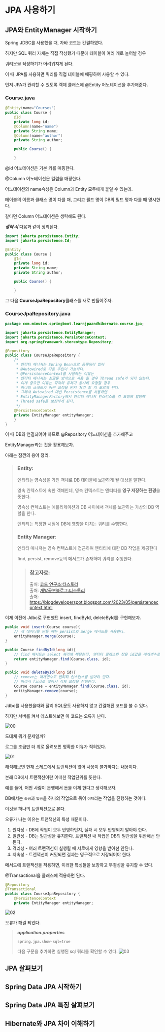 # JPA 사용하기

## JPA와 EntityManager 시작하기
Spring JDBC를 사용했을 때, 자바 코드는 간결하였다.

하지만 SQL 쿼리 자체는 직접 작성했기 때문에 테이블이 여러 개로 늘어날 경우

쿼리문을 작성하기가 어려워지게 된다.

이 때 JPA를 사용하면 쿼리를 직접 테이블에 매핑하여 사용할 수 있다.

먼저 JPA가 관리할 수 있도록 객체 클래스에 @Entity 어노테이션을 추가해준다.

### Course.java
```java
@Entity(name="Courses")
public class Course {
    @Id
    private long id;
    @Column(name="name")
    private String name;
    @Column(name="author")
    private String author;

    public Course() {

    }
```
@id 어노테이션은 기본 키를 매핑한다.

@Column 어노테이션은 컬럼을 매핑한다.

어노테이션의 name속성은 Column과 Entity 모두에게 붙일 수 있는데.

테이블의 이름과 클래스 명이 다를 때, 그리고 필드 명이 DB의 필드 명과 다를 때 명시한다.

같다면 Column 어노테이션은 생략해도 된다.

***생략 시*** 다음과 같이 정리된다.
```java
import jakarta.persistence.Entity;
import jakarta.persistence.Id;

@Entity
public class Course {
    @Id
    private long id;
    private String name;
    private String author;

    public Course() {

    }
```

그 다음 **CourseJpaRepository**클래스를 새로 만들어주자.

### CourseJpaRepository.java
```java
package com.minutes.springboot.learnjpaandhibernate.course.jpa;

import jakarta.persistence.EntityManager;
import jakarta.persistence.PersistenceContext;
import org.springframework.stereotype.Repository;

@Repository
public class CourseJpaRepository {
    /* 
     * 엔티티 매니저는 Spring Bean으로 등록되어 있어 
     * @Autowired로 자동 주입이 가능하다.
     * @PersistenceContext를 사용하는 이유는
     * 엔티티 매니저는 싱글톤 방식으로 사용 될 경우 Thread safe가 되지 않는다.
     * 이게 중요한 이유는 각각의 유저가 동시에 요청할 경우
     * 하나의 스레드가 어떤 요청을 먼저 처리 할 지 모르게 된다.
     * 그래서 Autowired 대신 Persistence를 사용하면
     * EntityManagerFactory에서 엔티티 매니저 인스턴스를 각 요청에 할당해
     * Thread safe를 보장하게 된다.
     */
    @PersistenceContext
    private EntityManager entityManager;
    }
}
```
이 때 DB와 연결되어야 하므로 @Repository 어노테이션을 추가해주고

EntityManager라는 것을 활용해보자.

아래는 잠깐의 용어 정리.
>### Entity:
>엔티티는 영속성을 가진 객체로 DB 테이블에 보관하게 될 대상을 말한다.
> 
>영속 컨텍스트에 속한 객체인데, 영속 컨텍스트는 엔티티를 **영구 저장하는 환경**을 뜻한다.
> 
>영속성 컨텍스트는 애플리케이션과 DB 사이에서 객체를 보관하는 가상의 DB 역할을 한다.
> 
>엔티티는 특정한 시점에 DB에 영향을 미치는 쿼리를 수행한다.
>### Entity Manager:
>엔티티 매니저는 영속 컨텍스트에 접근하여 엔티티에 대한 DB 작업을 제공한다
> 
>find, persist, remove등의 메서드가 존재하며 쿼리를 수행한다.
>>### 참고자료:
>>출처: [코드 연구소:티스토리](https://code-lab1.tistory.com/290) <br>
>>출처: [개발공부블로그:티스토리](https://dev-troh.tistory.com/151) <br>
>>출처: https://blogdeveloperspot.blogspot.com/2023/05/persistencecontext.html

이제 이전에 Jdbc로 구현했던 insert, findById, deleteById를 구현해보자.

```java
public void insert(Course course){
    // 새 데이터를 만들 때는 persist와 merge 메서드를 사용한다.
    entityManager.merge(course);
}

public Course findById(long id){
    // find 메서드는 select 쿼리에 해당한다. 엔티티 클래스와 찾을 id값을 매개변수로 받는다.
    return entityManager.find(Course.class, id);
}

public void deleteById(long id){
    // remove는 매개변수로 엔티티 인스턴스를 받아야 한다.
    // 따라서 find로 찾아서 삭제 요청을 진행한다.
    Course course = entityManager.find(Course.class, id);
    entityManager.remove(course);
}
```
Jdbc를 사용했을때와 달리 SQL문도 사용하지 않고 간결해진 코드를 볼 수 있다.

하지만 서버를 켜서 테스트해보면 이 코드는 오류가 난다.

![00](img/00.png)

도대체 뭐가 문제일까?

로그를 조금만 더 위로 올려보면 명확한 이유가 적혀있다.

![01](img/01.png)

해석해보면 현재 스레드에서 트랜잭션이 없어 사용이 불가하다는 내용이다.

본래 DB에서 트랜잭션이란 어떠한 작업단위를 뜻한다.

예를 들어, 어떤 사람이 은행에서 돈을 이체 한다고 생각해보자.

DB에서는 `출금`과 `입금`을 하나의 작업으로 묶어 `이체`라는 작업을 진행하는 것이다.

이것을 하나의 트랜잭션으로 본다.

오류가 나는 이유는 트랜잭션의 특성 때문이다.

1. 원자성 - DB에 작업이 모두 반영하던지, 실패 시 모두 반영되지 말아야 한다.
2. 일관성 - DB는 일관성을 유지한다. 트랜잭션 내 작업은 DB의 일관성을 위반해선 안된다.
3. 격리성 - 여러 트랜잭션이 실행될 때 서로에게 영향을 받아선 안된다.
4. 지속성 - 트랜잭션이 커밋되면 결과는 영구적으로 저장되어야 한다.

메서드에 트랜잭션을 적용하면, 이러한 특성들을 보장하고 무결성을 유지할 수 있다.

@Transactional을 클래스에 적용하면 된다.
```java
@Repository
@Transactional
public class CourseJpaRepository {
    @PersistenceContext
    private EntityManager entityManager;
```
![02](img/02.png)

오류가 해결 되었다.
>***application.properties***
>```properties
>spring.jpa.show-sql=true
>```
>다음 구문을 추가하면 실행된 sql 쿼리를 확인할 수 있다.
> ![03](img/03.png)

## JPA 살펴보기

## Spring Data JPA 시작하기

## Spring Data JPA 특징 살펴보기

## Hibernate와 JPA 차이 이해하기